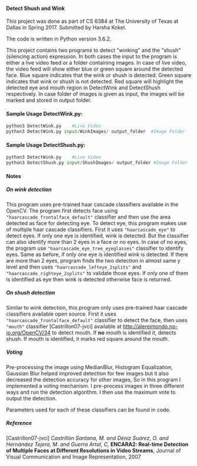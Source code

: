 #### Detect Shush and Wink

This project was done as part of CS 6384 at The University of Texas at Dallas in Spring 2017. Submitted by Harsha Kokel.  

The code is written in Python version 3.6.2.  

This project contains two programs to detect "winking" and the "shush" (silencing action)
expression.
In both cases the input to the program is either a live video feed or a folder containing images. In case of live video, the video feed will show either blue or green square around the detected face. Blue square indicates that the wink or shush is detected. Green square indicates that wink or shush is not detected. Red square will highlight the detected eye and mouth region in DetectWink and DetectShush respectively. In case folder of images is given as input, the images will be marked and stored in output folder.


#### Sample Usage DetectWink.py:
```python
python3 DetectWink.py    #Live Video
python3 DetectWink.py input/WinkImages/ output_folder  #Image Folder
```

#### Sample Usage DetectShush.py:
```python
python3 DetectWink.py    #Live Video
python3 DetectShush.py input/ShushImages/ output_folder #Image Folder
```

#### Notes

##### On wink detection

This program uses pre-trained haar cascade classifiers available in the OpenCV. The program first detects face using `"haarcascade_frontalface_default"` classifier and then use the area detected as face for detecting eye. To detect eye, this program makes use of multiple haar cascade classifiers. First it uses `"haarcascade_eye"` to detect eyes. If only one eye is identified, wink is detected. But the classifier can also identify more than 2 eyes in a face or no eyes. In case of no eyes, the program use `"haarcascade_eye_tree_eyeglasses"` classifier to identify eyes. Same as before, if only one eye is identified wink is detected. If there are more than 2 eyes, program finds the two detection in almost same y level and then uses `"haarcascade_lefteye_2splits"` and `"haarcascade_righteye_2splits"` to validate those eyes. If only one of them is identified as eye then wink is detected otherwise face is returned.


##### On shush detection

Similar to wink detection, this program only uses pre-trained haar cascade classifiers available open source. First it uses `"haarcascade_frontalface_default"` classifier  to detect the face, then uses `"mouth"` classifier [Castrillon07-jvci] available at http://alereimondo.no-ip.org/OpenCV/34 to detect mouth. If **no** mouth is identified it, detects shush. If mouth is identified, it marks red square around the mouth.

##### Voting

Pre-processing the image using MedianBlur, Histogram Equalization, Gaussian Blur helped improved detection for few images but it also decreased the detection accuracy for other images, So in this program I implemented a voting mechanism. I pre-process images in three different ways and run the detection algorithm. I then use the maximum vote to output the detection.  

Parameters used for each of these classifiers can be found in code.   

##### Reference
[Castrillon07-jvci] *Castrillón Santana, M. and Déniz Suárez, O. and Hernández Tejera, M. and Guerra Artal, C,*  **ENCARA2: Real-time Detection of Multiple Faces at Different Resolutions in Video Streams**, Journal of Visual Communication and Image Representation, 2007
